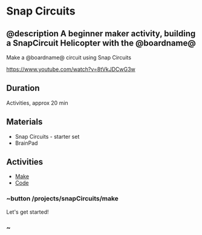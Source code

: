 # Snap Circuits

## @description A beginner maker activity, building a SnapCircuit Helicopter with the @boardname@  

Make a @boardname@ circuit using Snap Circuits

https://www.youtube.com/watch?v=8tVkJDCwG3w

## Duration

Activities, approx 20 min

## Materials

* Snap Circuits - starter set
* BrainPad

## Activities

* [Make](/projects/snapCircuits/make)  
* [Code](/projects/snapCircuits/code)  

### ~button /projects/snapCircuits/make

Let's get started!

### ~
